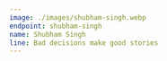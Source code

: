 ```yaml
---
image: ./images/shubham-singh.webp
endpoint: shubham-singh
name: Shubham Singh
line: Bad decisions make good stories
---
```


